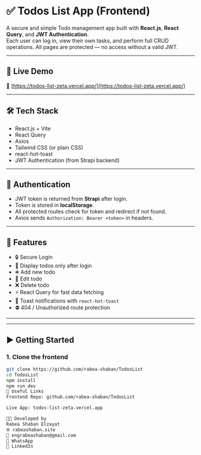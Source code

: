 # ✅ Todos List App (Frontend)

A secure and simple Todo management app built with **React.js**, **React Query**, and **JWT Authentication**.  
Each user can log in, view their own tasks, and perform full CRUD operations. All pages are protected — no access without a valid JWT.

---

## 🚀 Live Demo

🔗 [https://todos-list-zeta.vercel.app/](https://todos-list-zeta.vercel.app/)

---

## 🛠 Tech Stack

- React.js + Vite
- React Query
- Axios
- Tailwind CSS (or plain CSS)
- react-hot-toast
- JWT Authentication (from Strapi backend)

---

## 🔐 Authentication

- JWT token is returned from **Strapi** after login.
- Token is stored in **localStorage**.
- All protected routes check for token and redirect if not found.
- Axios sends `Authorization: Bearer <token>` in headers.

---

## 🔧 Features

- 🔒 Secure Login
- 🧾 Display todos only after login
- ➕ Add new todo
- 📝 Edit todo
- ❌ Delete todo
- ⚡ React Query for fast data fetching
- 🔔 Toast notifications with `react-hot-toast`
- ⛔ 404 / Unauthorized route protection

---

---

## ▶️ Getting Started

### 1. Clone the frontend

```bash
git clone https://github.com/rabea-shaban/TodosList
cd TodosList
npm install
npm run dev
📎 Useful Links
Frontend Repo: github.com/rabea-shaban/TodosList

Live App: todos-list-zeta.vercel.app

👨‍💻 Developed by
Rabea Shaban Elzayat
🌐 rabeashaban.site
📧 engrabeashaban@gmail.com
📱 WhatsApp
🔗 LinkedIn


